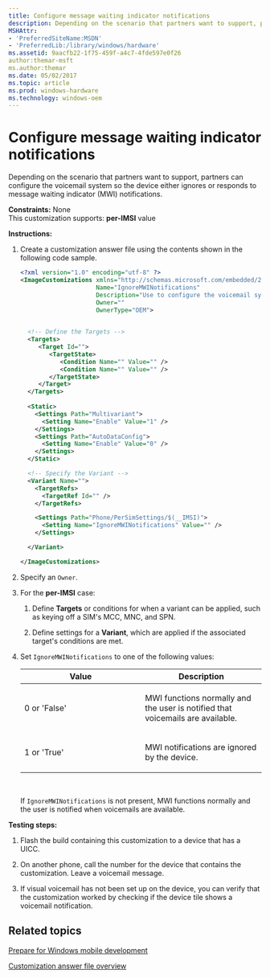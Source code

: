 ```yaml
---
title: Configure message waiting indicator notifications
description: Depending on the scenario that partners want to support, partners can configure the voicemail system so the device either ignores or responds to message waiting indicator (MWI) notifications.
MSHAttr:
- 'PreferredSiteName:MSDN'
- 'PreferredLib:/library/windows/hardware'
ms.assetid: 9aacfb22-1f75-459f-a4c7-4fde597e0f26
author:themar-msft
ms.author:themar
ms.date: 05/02/2017
ms.topic: article
ms.prod: windows-hardware
ms.technology: windows-oem
---
```


# Configure message waiting indicator notifications


Depending on the scenario that partners want to support, partners can configure the voicemail system so the device either ignores or responds to message waiting indicator (MWI) notifications.

<a href="" id="constraints---none"></a>**Constraints:** None  
This customization supports: **per-IMSI** value

<a href="" id="instructions-"></a>**Instructions:**  
1.  Create a customization answer file using the contents shown in the following code sample.

    ```XML
    <?xml version="1.0" encoding="utf-8" ?>  
    <ImageCustomizations xmlns="http://schemas.microsoft.com/embedded/2004/10/ImageUpdate"  
                         Name="IgnoreMWINotifications"  
                         Description="Use to configure the voicemail system so the phone either ignores or responds to message waiting indicator (MWI) notifications."  
                         Owner=""  
                         OwnerType="OEM"> 

      
      <!-- Define the Targets --> 
      <Targets>
         <Target Id="">
            <TargetState>
               <Condition Name="" Value="" />
               <Condition Name="" Value="" />
            </TargetState>
         </Target>
      </Targets>
      
      <Static>
        <Settings Path="Multivariant">
          <Setting Name="Enable" Value="1" />
        </Settings>
        <Settings Path="AutoDataConfig">
          <Setting Name="Enable" Value="0" />
        </Settings>
      </Static>

      <!-- Specify the Variant -->
      <Variant Name=""> 
        <TargetRefs>
          <TargetRef Id="" /> 
        </TargetRefs>

        <Settings Path="Phone/PerSimSettings/$(__IMSI)"> 
          <Setting Name="IgnoreMWINotifications" Value="" />      
        </Settings>  

      </Variant>

    </ImageCustomizations>
    ```

2.  Specify an `Owner`.

3.  For the **per-IMSI** case:

    1.  Define **Targets** or conditions for when a variant can be applied, such as keying off a SIM's MCC, MNC, and SPN.

    2.  Define settings for a **Variant**, which are applied if the associated target's conditions are met.

4.  Set `IgnoreMWINotifications` to one of the following values:

    <table>
    <colgroup>
    <col width="50%" />
    <col width="50%" />
    </colgroup>
    <thead>
    <tr class="header">
    <th>Value</th>
    <th>Description</th>
    </tr>
    </thead>
    <tbody>
    <tr class="odd">
    <td><p>0 or 'False'</p></td>
    <td><p>MWI functions normally and the user is notified that voicemails are available.</p></td>
    </tr>
    <tr class="even">
    <td><p>1 or 'True'</p></td>
    <td><p>MWI notifications are ignored by the device.</p></td>
    </tr>
    </tbody>
    </table>

     

    If `IgnoreMWINotifications` is not present, MWI functions normally and the user is notified when voicemails are available.

<a href="" id="testing-steps-"></a>**Testing steps:**  
1.  Flash the build containing this customization to a device that has a UICC.

2.  On another phone, call the number for the device that contains the customization. Leave a voicemail message.

3.  If visual voicemail has not been set up on the device, you can verify that the customization worked by checking if the device tile shows a voicemail notification.

## Related topics

[Prepare for Windows mobile development](https://docs.microsoft.com/en-us/windows-hardware/manufacture/mobile/preparing-for-windows-mobile-development)

[Customization answer file overview](https://docs.microsoft.com/en-us/windows-hardware/customize/mobile/mcsf/customization-answer-file)
